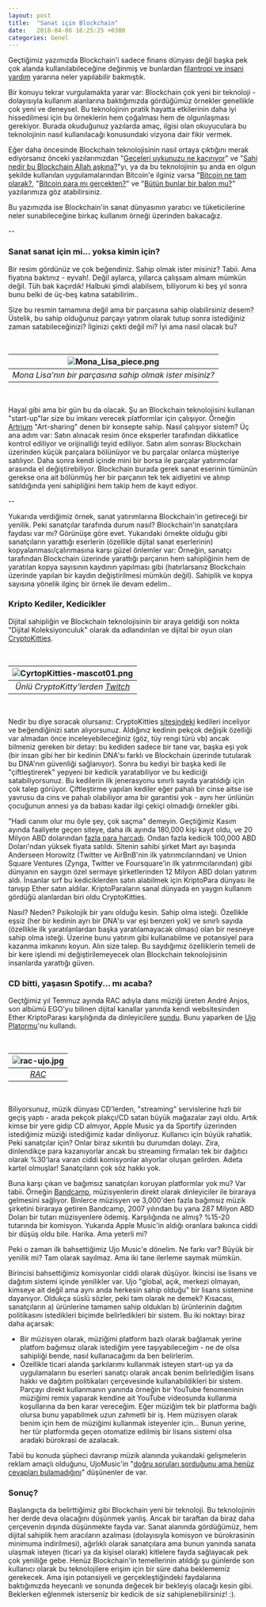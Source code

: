 ```yaml
---
layout: post
title:  "Sanat için Blockchain"
date:   2018-04-06 16:25:25 +0300
categories: Genel
---
```


Geçtiğimiz yazımızda Blockchain'i sadece finans dünyası değil başka pek çok alanda kullanılabileceğine değinmiş ve bunlardan [filantropi ve insani yardım](http://ademimerkezi.com/genel/2018/03/29/Iyilik-icin-blockchain.html) yararına neler yapılabilir bakmıştık. 

Bir konuyu tekrar vurgulamakta yarar var: Blockchain çok yeni bir teknoloji - dolayısıyla kullanım alanlarına baktığımızda gördüğümüz örnekler genellikle çok yeni ve deneysel. Bu teknolojinin pratik hayatta etkilerinin daha iyi hissedilmesi için bu örneklerin hem çoğalması hem de olgunlaşması gerekiyor. Burada okuduğunuz yazılarda amaç, ilgisi olan okuyuculara bu teknolojinin nasıl kullanılacağı konusundaki vizyona dair fikir vermek.

Eğer daha öncesinde Blockchain teknolojisinin nasıl ortaya çıktığını merak ediyorsanız önceki yazılarımızdan "[Geceleri uykunuzu ne kaçırıyor](http://ademimerkezi.com/genel/2018/03/01/Geceleri-uykunuzu-ne-kaciriyor.html)" ve "[Sahi nedir bu Blockchain Allah aşkına?](http://ademimerkezi.com/genel/2018/03/02/Sahi-nedir-bu-blockchain-allah-askina.html)"yı, ya da bu teknolojinin şu anda en olgun şekilde kullanılan uygulamalarından Bitcoin'e ilginiz varsa "[Bitcoin ne tam olarak?](http://ademimerkezi.com/genel/2018/03/13/Bitcoin-ne-tam-olarak.html), "[Bitcoin para mı gerçekten?](http://ademimerkezi.com/genel/2018/03/22/Bitcoin-para-mi-gercekten.html)" ve "[Bütün bunlar bir balon mu?](http://ademimerkezi.com/genel/2018/03/05/Butun-bunlar-bir-balon-mu.html)" yazılarımıza göz atabilirsiniz. 

Bu yazımızda ise Blockchain'in sanat dünyasının yaratıcı ve tüketicilerine neler sunabileceğine birkaç kullanım örneği üzerinden bakacağız. 

--

### Sanat sanat için mi... yoksa kimin için?

Bir resim gördünüz ve çok beğendiniz. Sahip olmak ister misiniz? Tabii. Ama fiyatına baktınız - eyvah!. Değil aylarca, yıllarca çalışsam almam mümkün değil. Tüh bak kaçırdık! Halbuki şimdi alabilsem, biliyorum ki beş yıl sonra bunu belki de üç-beş katına satabilirim.. 

Size bu resmin tamamına değil ama bir parçasına sahip olabilirsiniz desem? Üstelik, bu sahip olduğunuz parçayı yatırım olarak tutup sonra istediğiniz zaman satabileceğinizi? İlginizi çekti değil mi? İyi ama nasıl olacak bu?

&nbsp;

| ![Mona_Lisa_piece.png](/assets/Mona_Lisa_piece.png) | 
|:--:| 
| *Mona Lisa'nın bir parçasına sahip olmak ister misiniz?* |

&nbsp;

Hayal gibi ama bir gün bu da olacak. Şu an Blockchain teknolojisini kullanan "start-up"lar size bu imkanı verecek platformlar için çalışıyor. Örneğin [Artrium](http://artrium.co/) "Art-sharing" denen bir konsepte sahip. Nasıl çalışıyor sistem? Üç ana adım var: Satın alınacak resim önce eksperler tarafından dikkatlice kontrol ediliyor ve orijinalliği teyid ediliyor. Satın alım sonrası Blockchain üzerinden küçük parçalara bölünüyor ve bu parçalar onlarca müşteriye satılıyor. Daha sonra kendi içinde mini bir borsa ile parçalar yatırımcılar arasında el değiştirebiliyor. Blockchain burada gerek sanat eserinin tümünün gerekse ona ait bölünmüş her bir parçanın tek tek aidiyetini ve alınıp satıldığında yeni sahipliğini hem takip hem de kayıt ediyor. 

--

Yukarıda verdiğimiz örnek, sanat yatırımlarına Blockchain'in getireceği bir yenilik. Peki sanatçılar tarafında durum nasıl? Blockchain'in sanatçılara faydası var mı? Görünüşe göre evet. Yukarıdaki örnekte olduğu gibi sanatçıların yarattığı eserlerin (özellikle dijital sanat eserlerinin) kopyalanması/çalınmasına karşı güzel önlemler var: Örneğin, sanatçı tarafından Blockchain üzerinde yarattığı parçanın hem sahipliğinin hem de yaratılan kopya sayısının kaydının yapılması gibi (hatırlarsanız Blockchain üzerinde yapılan bir kaydın değiştirilmesi mümkün değil). Sahiplik ve kopya sayısına yönelik ilginç bir örnek ile devam edelim..

### Kripto Kediler, Kedicikler 

Dijital sahipliğin ve Blockchain teknolojisinin bir araya geldiği son nokta "Dijital Koleksiyonculuk" olarak da adlandırılan ve dijital bir oyun olan [CryptoKitties](https://www.cryptokitties.co). 

&nbsp;

| ![CyrtopKitties-mascot01.png](/assets/CyrtopKitties-mascot01.png) | 
|:--:| 
| *Ünlü CryptoKitty'lerden [Twitch](https://www.cryptokitties.co/marketplace)* |

&nbsp;

Nedir bu diye soracak olursanız: CryptoKitties [sitesindeki](https://www.cryptokitties.co) kedileri inceliyor ve beğendiğinizi satın alıyorsunuz. Aldığınız kedinin pekçok değişik özelliği var almadan önce inceleyebileceğiniz (göz, tüy rengi türü vb) ancak bilmeniz gereken bir detay: bu kediden sadece bir tane var, başka eşi yok (bir insan gibi her bir kedinin DNA'sı farklı ve Blockchain üzerinde tutularak bu DNA'nın güvenliği sağlanıyor). Sonra bu kediyi bir başka kedi ile "çiftleştirerek" yepyeni bir kedicik yaratabiliyor ve bu kediciği satabiliyorsunuz. Bu kedilerin ilk jenerasyonu sınırlı sayıda yaratıldığı için çok talep görüyor. Çiftleştirme yapılan kediler eğer pahalı bir cinse aitse ise yavrusu da cins ve pahalı olabiliyor ama bir garantisi yok - aynı her ünlünün çocuğunun annesi ya da babası kadar ilgi çekiçi olmadığı örnekler gibi.

"Hadi canım olur mu öyle şey, çok saçma" demeyin. Geçtiğimiz Kasım ayında faaliyete geçen siteye, daha ilk ayında 180,000 kişi kayıt oldu, ve 20 Milyon ABD dolarından [fazla para harcadı](https://www.nytimes.com/2017/12/28/style/cryptokitties-want-a-blockchain-snuggle.html). Ondan fazla kedicik 100,000 ABD Doları'ndan yüksek fiyata satıldı. Sitenin sahibi şirket Mart ayı başında Anderseen Horowitz (Twitter ve AirBnB'nin ilk yatırımcılarından) ve Union Square Ventures (Zynga, Twitter ve Foursquare'in ilk yatırımcılarından) gibi dünyanın en saygın özel sermaye şirketlerinden 12 Milyon ABD doları yatırım aldı. İnsanlar sırf bu kediciklerden satın alabilmek için KriptoPara dünyası ile tanışıp Ether satın aldılar. KriptoParaların sanal dünyada en yaygın kullanım gördüğü alanlardan biri oldu CryptoKitties. 

Nasıl? Neden? Psikolojik bir yanı olduğu kesin. Sahip olma isteği. Özellikle eşsiz (her bir kedinin ayrı bir DNA'sı var eşi benzeri yok) ve sınırlı sayıda (özellikle ilk yaratılanlardan başka yaratılamayacak olması) olan bir nesneye sahip olma isteği. Üzerine bunu yatırım gibi kullanabilme ve potansiyel para kazanma imkanını koyun. Alın size talep. Bu saydığımız özelliklerin temeli de  bir kere işlendi mi değiştirilemeyecek olan Blockchain teknolojisinin insanlarda yarattığı güven. 

### CD bitti, yaşasın Spotify... mı acaba?

Geçtğimiz yıl Temmuz ayında RAC adıyla dans müziği üreten André Anjos, son albümü EGO'yu bilinen dijital kanallar yanında kendi websitesinden Ether KriptoParası karşılığında da dinleyicilere [sundu](http://musically.com/2017/08/04/ujo-music-blockchain-uphill-battle-existing-companies/). Bunu yaparken de [Ujo Platormu](https://ujomusic.com/)'nu kullandı. 


&nbsp;

| ![rac-ujo.jpg](/assets/rac-ujo.jpg) | 
|:--:| 
| *[RAC](https://rac.ujomusic.com/)* |

&nbsp;

Biliyorsunuz, müzik dünyası CD'lerden, "streaming" servislerine hızlı bir geçiş yaptı - arada pekçok plakçı/CD satan büyük mağazalar zayi oldu. Artık kimse bir yere gidip CD almıyor, Apple Music ya da Sportify üzerinden istediğimiz müziği istediğimiz kadar dinliyoruz. Kullanıcı için büyük rahatlık. Peki sanatçılar için? Onlar biraz sıkıntılı bu durumdan dolayı. Zira, dinlendikçe para kazanıyorlar ancak bu streaming firmaları tek bir dağıtıcı olarak %30'lara varan ciddi komisyonlar alıyorlar oluşan gelirden. Adeta kartel olmuşlar! Sanatçıların çok söz hakkı yok.  

Buna karşı çıkan ve bağımsız sanatçıları koruyan platformlar yok mu? Var tabii. Örneğin [Bandcamp](https://bandcamp.com/), müzisyenlerin direkt olarak dinleyiciler ile biraraya gelmesini sağlıyor. Binlerce müzisyen ve 3,000'den fazla bağımsız müzik şirketini biraraya getiren Bandcamp, 2007 yılından bu yana 287 Milyon ABD Doları bir tutarı müzisyenlere ödemiş. Karşılığında ne almış? %15-20 tutarında bir komisyon. Yukarıda Apple Music'in aldığı oranlara bakınca ciddi bir düşüş oldu bile. Harika. Ama yeterli mi?

Peki o zaman ilk bahsettiğimiz Ujo Music'e dönelim. Ne farkı var? Büyük bir yenilik mi? Tam olarak sayılmaz. Ama iki tane ilerleme saymak mümkün. 

Birincisi bahsettiğimiz komisyonlar ciddi olarak düşüyor. İkincisi ise lisans ve dağıtım sistemi içinde yenilikler var. Ujo "global, açık, merkezi olmayan, kimseye ait değil ama aynı anda herkesin sahip olduğu" bir lisans sistemine dayanıyor. Oldukça süslü sözler, peki tam olarak ne demek? Kısacası, sanatçıların a) ürünlerine tamamen sahip oldukları b) ürünlerinin dağıtım politikasını istedikleri biçimde belirledikleri bir sistem. Bu iki noktayı biraz daha açarsak:

- Bir müzisyen olarak, müziğimi platform bazlı olarak bağlamak yerine platfom bağımsız olarak istediğim yere taşıyabileceğim - ne de olsa sahipliği bende, nasıl kullanacağımı da ben belirlerim.
- Özellikle ticari alanda şarkılarımı kullanmak isteyen start-up ya da uygulamaların bu eserleri sanatçı olarak ancak benim belirlediğim lisans hakkı ve dağıtım politikaları çerçevesinde kullanabildikleri bir sistem. Parçayı direkt kullanmanın yanında örneğin bir YouTube fenomeninin müziğimi remix yaparak kendine ait YouTube videosunda kullanma koşullarına da ben karar vereceğim. Eğer müziğim tek bir platforma bağlı olursa bunu yapabilmek uzun zahmetli bir iş. Hem müzisyen olarak benim için hem de müziğimi kullanmak isteyenler için... Bunun yerine, her tür platformda geçen otomatize edilmiş bir lisans sistemi olsa aradaki bürokrasi de azalacak.  

Tabii bu konuda şüpheci davranıp müzik alanında yukarıdaki gelişmelerin reklam amaçlı olduğunu, UjoMusic'in "[doğru soruları sorduğunu ama henüz cevapları bulamadığını](http://www.hypebot.com/hypebot/2017/11/ujo-attempts-music-on-the-blockchain-a-second-time-with-ego-by-rac.html)" düşünenler de var. 


### Sonuç?

Başlangıçta da belirttiğimiz gibi Blockchain yeni bir teknoloji. Bu teknolojinin her derde deva olacağını düşünmek yanlış. Ancak bir taraftan da biraz daha çerçevenin dışında düşünmekte fayda var. Sanat alanında gördüğümüz, hem dijital sahiplik hem aracıların azalması (dolayısıyla komisyon ve bürokrasinin minimuma indirilmesi), ağırlıklı olarak sanatçılara ama bunun yanında sanata ulaşmak isteyen (ticari ya da kişisel olarak) kitlelere fayda sağlayacak pek çok yeniliğe gebe. Henüz Blockchain'in temellerinin atıldığı şu günlerde son kullanıcı olarak bu teknolojilere erişim için bir süre daha beklememiz gerekecek. Ama işin potansiyeli ve gerçekleştiğindeki faydalarına baktığımızda heyecanlı ve sonunda değecek bir bekleyiş olacağı kesin gibi. Beklerken eğlenmek isterseniz bir kedicik de siz sahiplenebilirsiniz! :). 



